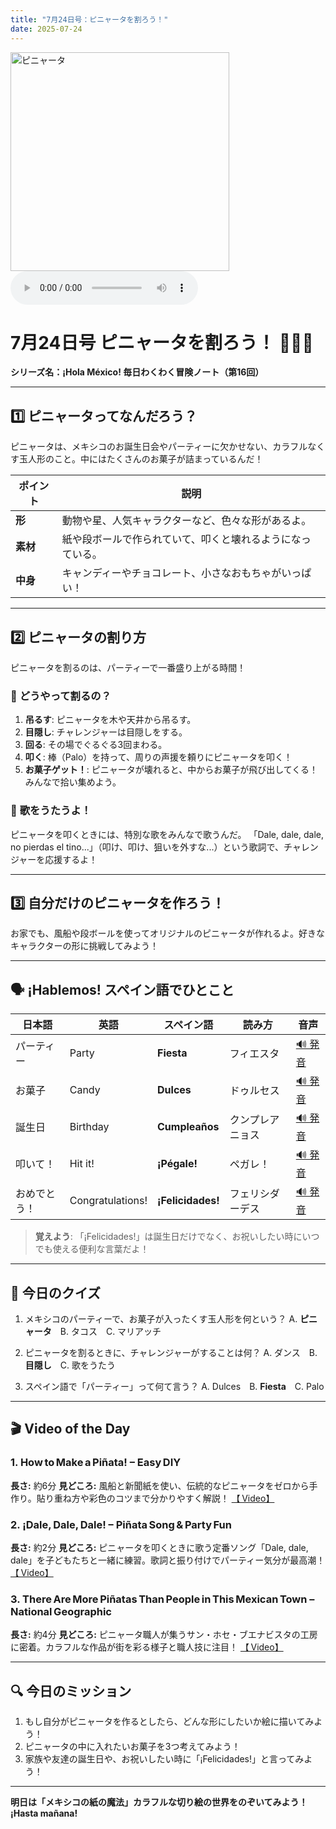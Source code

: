 ```yaml
---
title: "7月24日号：ピニャータを割ろう！"
date: 2025-07-24
---
```


<img src="/mexico-articles/assets/2025-07-24-comic.png" alt="ピニャータ" width="350" />

<audio controls>
  <source src="/mexico-articles/assets/2025-07-24-sound.wav" type="audio/wav">
  お使いのブラウザはオーディオ要素をサポートしていません。
</audio>

# 7月24日号 ピニャータを割ろう！ 🎊🍬🔨
**シリーズ名：¡Hola México! 毎日わくわく冒険ノート（第16回）**

---

## 1️⃣ ピニャータってなんだろう？

ピニャータは、メキシコのお誕生日会やパーティーに欠かせない、カラフルなくす玉人形のこと。中にはたくさんのお菓子が詰まっているんだ！

| ポイント | 説明 |
|---|---|
| **形** | 動物や星、人気キャラクターなど、色々な形があるよ。 |
| **素材** | 紙や段ボールで作られていて、叩くと壊れるようになっている。 |
| **中身** | キャンディーやチョコレート、小さなおもちゃがいっぱい！ |

---

## 2️⃣ ピニャータの割り方

ピニャータを割るのは、パーティーで一番盛り上がる時間！

### 🎉 **どうやって割るの？**
1.  **吊るす**: ピニャータを木や天井から吊るす。
2.  **目隠し**: チャレンジャーは目隠しをする。
3.  **回る**: その場でぐるぐる3回まわる。
4.  **叩く**: 棒（Palo）を持って、周りの声援を頼りにピニャータを叩く！
5.  **お菓子ゲット！**: ピニャータが壊れると、中からお菓子が飛び出してくる！みんなで拾い集めよう。

### 🎵 **歌をうたうよ！**
ピニャータを叩くときには、特別な歌をみんなで歌うんだ。
「Dale, dale, dale, no pierdas el tino...」（叩け、叩け、狙いを外すな...）という歌詞で、チャレンジャーを応援するよ！

---

## 3️⃣ 自分だけのピニャータを作ろう！

お家でも、風船や段ボールを使ってオリジナルのピニャータが作れるよ。好きなキャラクターの形に挑戦してみよう！

---

## 🗣️ ¡Hablemos! スペイン語でひとこと

| 日本語 | 英語 | スペイン語 | 読み方 | 音声 |
|---|---|---|---|---|
| パーティー | Party | **Fiesta** | フィエスタ | [🔊 発音](https://www.spanishdict.com/pronunciation/fiesta) |
| お菓子 | Candy | **Dulces** | ドゥルセス | [🔊 発音](https://www.spanishdict.com/pronunciation/dulces) |
| 誕生日 | Birthday | **Cumpleaños** | クンプレアニョス | [🔊 発音](https://www.spanishdict.com/pronunciation/cumplea%C3%B1os) |
| 叩いて！ | Hit it! | **¡Pégale!** | ペガレ！ | [🔊 発音](https://www.spanishdict.com/pronunciation/p%C3%A9gale) |
| おめでとう！ | Congratulations! | **¡Felicidades!** | フェリシダーデス | [🔊 発音](https://www.spanishdict.com/pronunciation/felicidades) |

> **覚えよう**: 「¡Felicidades!」は誕生日だけでなく、お祝いしたい時にいつでも使える便利な言葉だよ！

---

## 🎲 今日のクイズ

1.  メキシコのパーティーで、お菓子が入ったくす玉人形を何という？
    A. **ピニャータ**　B. タコス　C. マリアッチ

2.  ピニャータを割るときに、チャレンジャーがすることは何？
    A. ダンス　B. **目隠し**　C. 歌をうたう

3.  スペイン語で「パーティー」って何て言う？
    A. Dulces　B. **Fiesta**　C. Palo

---

## 🎬 Video of the Day

### 1. **How to Make a Piñata! – Easy DIY**

**長さ:** 約6分
**見どころ:** 風船と新聞紙を使い、伝統的なピニャータをゼロから手作り。貼り重ね方や彩色のコツまで分かりやすく解説！
[【 Video】](https://www.youtube.com/watch?v=44JYARhkFe8)

### 2. **¡Dale, Dale, Dale! – Piñata Song & Party Fun**

**長さ:** 約2分
**見どころ:** ピニャータを叩くときに歌う定番ソング「Dale, dale, dale」を子どもたちと一緒に練習。歌詞と振り付けでパーティー気分が最高潮！
[【 Video】](https://www.youtube.com/watch?v=-wPi2gfakd0)

### 3. **There Are More Piñatas Than People in This Mexican Town – National Geographic**

**長さ:** 約4分
**見どころ:** ピニャータ職人が集うサン・ホセ・ブエナビスタの工房に密着。カラフルな作品が街を彩る様子と職人技に注目！
[【 Video】](https://www.youtube.com/watch?v=X0P4Hy7l44I)

---

## 🔍 今日のミッション

1.  もし自分がピニャータを作るとしたら、どんな形にしたいか絵に描いてみよう！
2.  ピニャータの中に入れたいお菓子を3つ考えてみよう！
3.  家族や友達の誕生日や、お祝いしたい時に「¡Felicidades!」と言ってみよう！

---

**明日は「メキシコの紙の魔法」カラフルな切り絵の世界をのぞいてみよう！ ¡Hasta mañana!**

